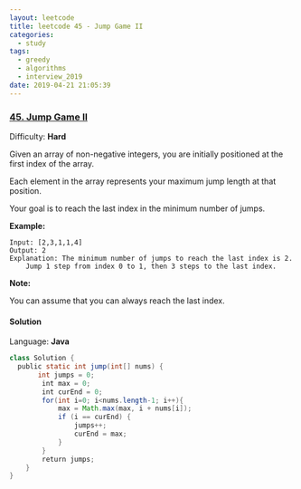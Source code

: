 ```yaml
---
layout: leetcode
title: leetcode 45 - Jump Game II
categories:
  - study
tags:
  - greedy
  - algorithms
  - interview_2019
date: 2019-04-21 21:05:39
---
```


### [45\. Jump Game II](https://leetcode.com/problems/jump-game-ii/)

Difficulty: **Hard**

Given an array of non-negative integers, you are initially positioned at the first index of the array.

Each element in the array represents your maximum jump length at that position.

Your goal is to reach the last index in the minimum number of jumps.

**Example:**

```
Input: [2,3,1,1,4]
Output: 2
Explanation: The minimum number of jumps to reach the last index is 2.
    Jump 1 step from index 0 to 1, then 3 steps to the last index.
```

**Note:**

You can assume that you can always reach the last index.

#### Solution

Language: **Java**

```java
class Solution {
  public static int jump(int[] nums) {
       int jumps = 0;
        int max = 0;
        int curEnd = 0;
        for(int i=0; i<nums.length-1; i++){
            max = Math.max(max, i + nums[i]);
            if (i == curEnd) {
                jumps++;
                curEnd = max;
            }
        }
        return jumps;
    }
}
```
